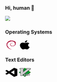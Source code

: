 ### Hi, human 👋

[![](https://github-readme-stats.vercel.app/api?username=muammar&include_all_commits=true&show_icons=true&count_private=true&hide_title=true)](https://github.com/muammar)
<!--

<!-- TODO: Make technologies links takes you to repositories -->

<h3>Operating Systems</h3>
 <div style="display: inline_block">
  <img align="center" alt="Debian" height="30" width="40" src="https://raw.githubusercontent.com/devicons/devicon/master/icons/debian/debian-plain.svg"/>
  <img align="center" alt="macOS" height="30" width="40" src="https://raw.githubusercontent.com/devicons/devicon/master/icons/apple/apple-original.svg"/>
</div>

<h3>Text Editors</h3>
<div style="display: inline_block">
 <img align="center" alt="Lari-VSCode" height="30" width="40" src="https://raw.githubusercontent.com/devicons/devicon/master/icons/vscode/vscode-plain.svg"/>
 <img align="center" alt="Lari-Vim" height="30" width="40" src="https://raw.githubusercontent.com/devicons/devicon/master/icons/vim/vim-original.svg"/>
</div>
